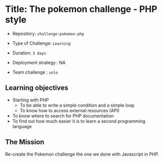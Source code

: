 # Title: The pokemon challenge - PHP style

  - Repository: `challenge-pokemon-php`
 - Type of Challenge: `Learning`
 - Duration: `3 days`
 - Deployment strategy : NA

  - Team challenge : `solo`

  ## Learning objectives
 - Starting with PHP
     * To be able to write a simple condition and a simple loop
     * To know how to access external resources (API)
 - To know where to search for PHP documentation
 - To find out how much easier it is to learn a second programming language

  ## The Mission
 Re-create the Pokemon challenge the one we done with Javascript in PHP.
